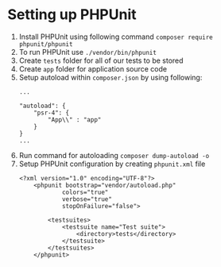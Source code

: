 # Setting up PHPUnit

1. Install PHPUnit using following command `composer require phpunit/phpunit`
2. To run PHPUnit use `./vendor/bin/phpunit`
3. Create `tests` folder for all of our tests to be stored
4. Create `app` folder for application source code
5. Setup autoload within `composer.json` by using following:
    ```
    ...

    "autoload": {
        "psr-4": {
            "App\\" : "app"
        }
    }
    ...
    ```
6. Run command for autoloading `composer dump-autoload -o`
7. Setup PHPUnit configuration by creating `phpunit.xml` file
    ```
    <?xml version="1.0" encoding="UTF-8"?>
        <phpunit bootstrap="vendor/autoload.php"
                colors="true"
                verbose="true"
                stopOnFailure="false">

            <testsuites>
                <testsuite name="Test suite">
                    <directory>tests</directory>
                </testsuite>
            </testsuites>
        </phpunit>
    ```